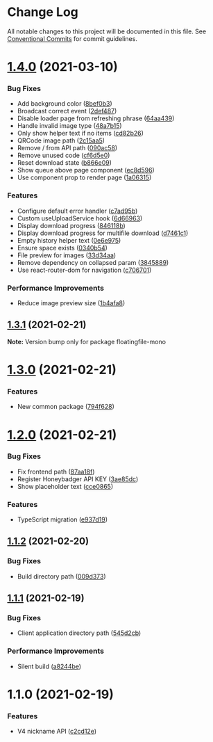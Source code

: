 # Change Log

All notable changes to this project will be documented in this file.
See [Conventional Commits](https://conventionalcommits.org) for commit guidelines.

# [1.4.0](https://github.com/garethlau/floatingfile-mono/compare/v1.3.1...v1.4.0) (2021-03-10)


### Bug Fixes

* Add background color ([8bef0b3](https://github.com/garethlau/floatingfile-mono/commit/8bef0b3b7dc83566d7bb838db1394afc24232fd5))
* Broadcast correct event ([2def487](https://github.com/garethlau/floatingfile-mono/commit/2def48723bb4486d496df0d67386c7c8f1aa669e))
* Disable loader page from refreshing phrase ([64aa439](https://github.com/garethlau/floatingfile-mono/commit/64aa439686d9af98a4e05da40fbea8a2421cb295))
* Handle invalid image type ([48a7b15](https://github.com/garethlau/floatingfile-mono/commit/48a7b151278a57d1da68ac69dfee145ee2647518))
* Only show helper text if no items ([cd82b26](https://github.com/garethlau/floatingfile-mono/commit/cd82b26499cf4bb6607e8a28837d64e9e671c77c))
* QRCode image path ([2c15aa5](https://github.com/garethlau/floatingfile-mono/commit/2c15aa5836830b962741efe3236a16e9ff46a65a))
* Remove / from API path ([090ac58](https://github.com/garethlau/floatingfile-mono/commit/090ac5807814fd825cde7182284bb7384591f1eb))
* Remove unused code ([cf6d5e0](https://github.com/garethlau/floatingfile-mono/commit/cf6d5e07257fd037dc6d921e023d3bf2e3bcfce0))
* Reset download state ([b866e09](https://github.com/garethlau/floatingfile-mono/commit/b866e09e00c386fb4fcda29cfb90f56b85e24f34))
* Show queue above page component ([ec8d596](https://github.com/garethlau/floatingfile-mono/commit/ec8d596451c0de0db2da0c9337efe7a37740ecc1))
* Use component prop to render page ([1a06315](https://github.com/garethlau/floatingfile-mono/commit/1a06315dbf06e93100f7dfecc7ce5b59d1ca1202))


### Features

* Configure default error handler ([c7ad95b](https://github.com/garethlau/floatingfile-mono/commit/c7ad95ba21842fed3c082d980ada753b638929e9))
* Custom useUploadService hook ([6d66963](https://github.com/garethlau/floatingfile-mono/commit/6d66963d7244dd6e8bba8462735949dbd72c5ca4))
* Display download progress ([846118b](https://github.com/garethlau/floatingfile-mono/commit/846118b29f74f8dd627ee58f9f8e461fce73e62c))
* Display download progress for multifile download ([d7461c1](https://github.com/garethlau/floatingfile-mono/commit/d7461c1ff69afcd6b9e8c3ecf9cdbf05e209e14c))
* Empty history helper text ([0e6e975](https://github.com/garethlau/floatingfile-mono/commit/0e6e975a64c29b7994ea5a77a8420dcf857937a3))
* Ensure space exists ([0340b54](https://github.com/garethlau/floatingfile-mono/commit/0340b5428c240e3fda1215d932ec1eb17e6b334e))
* File preview for images ([33d34aa](https://github.com/garethlau/floatingfile-mono/commit/33d34aa5bb465abc37218a1e4703c8b24ff55fe6))
* Remove dependency on collapsed param ([3845889](https://github.com/garethlau/floatingfile-mono/commit/384588941cf2dfb473a5789177a118477504b38e))
* Use react-router-dom for navigation ([c706701](https://github.com/garethlau/floatingfile-mono/commit/c7067018d10be96aed33321690bf217d488e9f15))


### Performance Improvements

* Reduce image preview size ([1b4afa8](https://github.com/garethlau/floatingfile-mono/commit/1b4afa89faab2992203eece882aa2c0a6be5146b))






## [1.3.1](https://github.com/garethlau/floatingfile-mono/compare/v1.3.0...v1.3.1) (2021-02-21)

**Note:** Version bump only for package floatingfile-mono





# [1.3.0](https://github.com/garethlau/floatingfile-mono/compare/v1.2.0...v1.3.0) (2021-02-21)


### Features

* New common package ([794f628](https://github.com/garethlau/floatingfile-mono/commit/794f6281a0157bff4fa8263d123345d9493d7a65))






# [1.2.0](https://github.com/garethlau/floatingfile-mono/compare/v1.1.2...v1.2.0) (2021-02-21)


### Bug Fixes

* Fix frontend path ([87aa18f](https://github.com/garethlau/floatingfile-mono/commit/87aa18f7730509663662f3596de9d20aa45c2e6a))
* Register Honeybadger API KEY ([3ae85dc](https://github.com/garethlau/floatingfile-mono/commit/3ae85dc436c1f1463864bd4dabd959d908b305b3))
* Show placeholder text ([cce0865](https://github.com/garethlau/floatingfile-mono/commit/cce08656c3039444c1b3bf31c53e7a6983c5b6a1))


### Features

* TypeScript migration ([e937d19](https://github.com/garethlau/floatingfile-mono/commit/e937d1986dec6164a06f20fe47bc1814418712e5))





## [1.1.2](https://github.com/garethlau/floatingfile-mono/compare/v1.1.1...v1.1.2) (2021-02-20)


### Bug Fixes

* Build directory path ([009d373](https://github.com/garethlau/floatingfile-mono/commit/009d37300a3d791223976c8e5b7fb5e819975b77))





## [1.1.1](https://github.com/garethlau/floatingfile-mono/compare/v1.1.0...v1.1.1) (2021-02-19)


### Bug Fixes

* Client application directory path ([545d2cb](https://github.com/garethlau/floatingfile-mono/commit/545d2cbc0f9685d63fc176fe87b4e018516120fb))


### Performance Improvements

* Silent build ([a8244be](https://github.com/garethlau/floatingfile-mono/commit/a8244bebfdbb4eb10e4053335722496c3f49bad5))





# 1.1.0 (2021-02-19)


### Features

* V4 nickname API ([c2cd12e](https://github.com/garethlau/floatingfile-mono/commit/c2cd12e903a074a077cdd5ba33289368bfe105f4))
